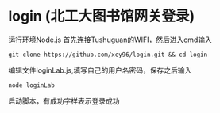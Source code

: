 # login (北工大图书馆网关登录)
运行环境Node.js
首先连接Tushuguan的WIFI，然后进入cmd输入
```
git clone https://github.com/xcy96/login.git && cd login
```
编辑文件loginLab.js,填写自己的用户名密码，保存之后输入
```
node loginLab
```
启动脚本，有成功字样表示登录成功